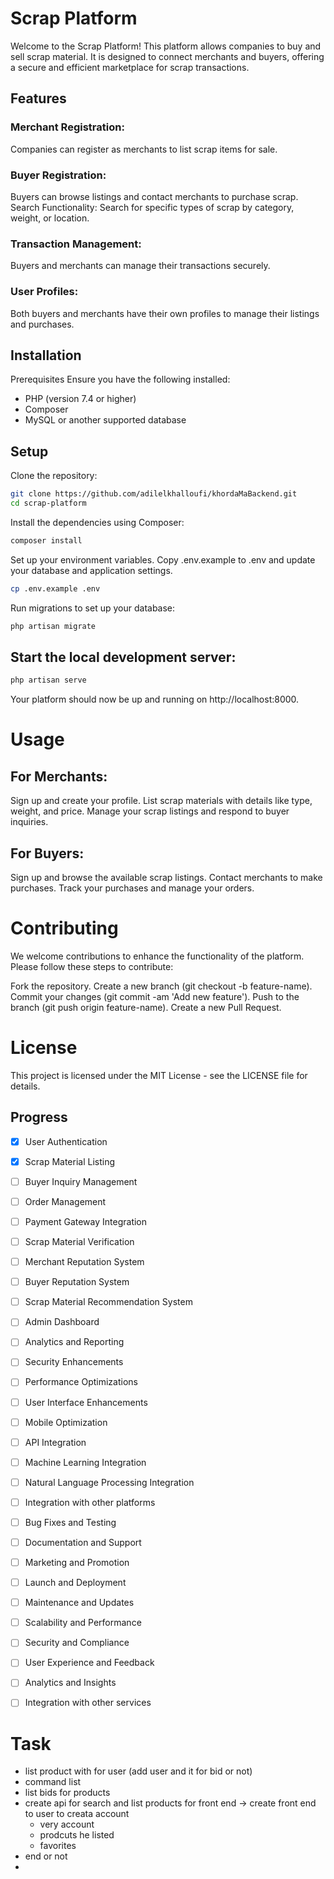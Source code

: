 # Scrap Platform

Welcome to the Scrap Platform! This platform allows companies to buy and sell scrap material. It is designed to connect merchants and buyers, offering a secure and efficient marketplace for scrap transactions.

## Features

### Merchant Registration:

Companies can register as merchants to list scrap items for sale.

### Buyer Registration:

Buyers can browse listings and contact merchants to purchase scrap.
Search Functionality: Search for specific types of scrap by category, weight, or location.

### Transaction Management:

Buyers and merchants can manage their transactions securely.

### User Profiles:

Both buyers and merchants have their own profiles to manage their listings and purchases.

## Installation

Prerequisites
Ensure you have the following installed:

-   PHP (version 7.4 or higher)
-   Composer
-   MySQL or another supported database

## Setup

Clone the repository:

```bash
git clone https://github.com/adilelkhalloufi/khordaMaBackend.git
cd scrap-platform
```

Install the dependencies using Composer:

```bash
composer install
```

Set up your environment variables. Copy .env.example to .env and update your database and application settings.

```bash
cp .env.example .env
```

Run migrations to set up your database:

```bash
php artisan migrate
```

## Start the local development server:

```bash
php artisan serve
```

Your platform should now be up and running on http://localhost:8000.

# Usage

## For Merchants:

Sign up and create your profile.
List scrap materials with details like type, weight, and price.
Manage your scrap listings and respond to buyer inquiries.

## For Buyers:

Sign up and browse the available scrap listings.
Contact merchants to make purchases.
Track your purchases and manage your orders.

# Contributing

We welcome contributions to enhance the functionality of the platform. Please follow these steps to contribute:

Fork the repository.
Create a new branch (git checkout -b feature-name).
Commit your changes (git commit -am 'Add new feature').
Push to the branch (git push origin feature-name).
Create a new Pull Request.

# License

This project is licensed under the MIT License - see the LICENSE file for details.

## Progress

-   [x] User Authentication
-   [x] Scrap Material Listing
-   [ ] Buyer Inquiry Management
-   [ ] Order Management
-   [ ] Payment Gateway Integration
-   [ ] Scrap Material Verification
-   [ ] Merchant Reputation System
-   [ ] Buyer Reputation System
-   [ ] Scrap Material Recommendation System
-   [ ] Admin Dashboard
-   [ ] Analytics and Reporting
-   [ ] Security Enhancements
-   [ ] Performance Optimizations
-   [ ] User Interface Enhancements
-   [ ] Mobile Optimization
-   [ ] API Integration
-   [ ] Machine Learning Integration
-   [ ] Natural Language Processing Integration
-   [ ] Integration with other platforms
-   [ ] Bug Fixes and Testing
-   [ ] Documentation and Support
-   [ ] Marketing and Promotion
-   [ ] Launch and Deployment
-   [ ] Maintenance and Updates
-   [ ] Scalability and Performance
-   [ ] Security and Compliance
-   [ ] User Experience and Feedback
-   [ ] Analytics and Insights
-   [ ] Integration with other services
 

# Task
-   list product with for user (add user and it for bid or not)
-   command list 
-   list bids for products
-   create api for search and list products for front end 
-> create front end to user to creata account
    -  very account 
    - prodcuts he listed 
    - favorites
- end or not
 -




